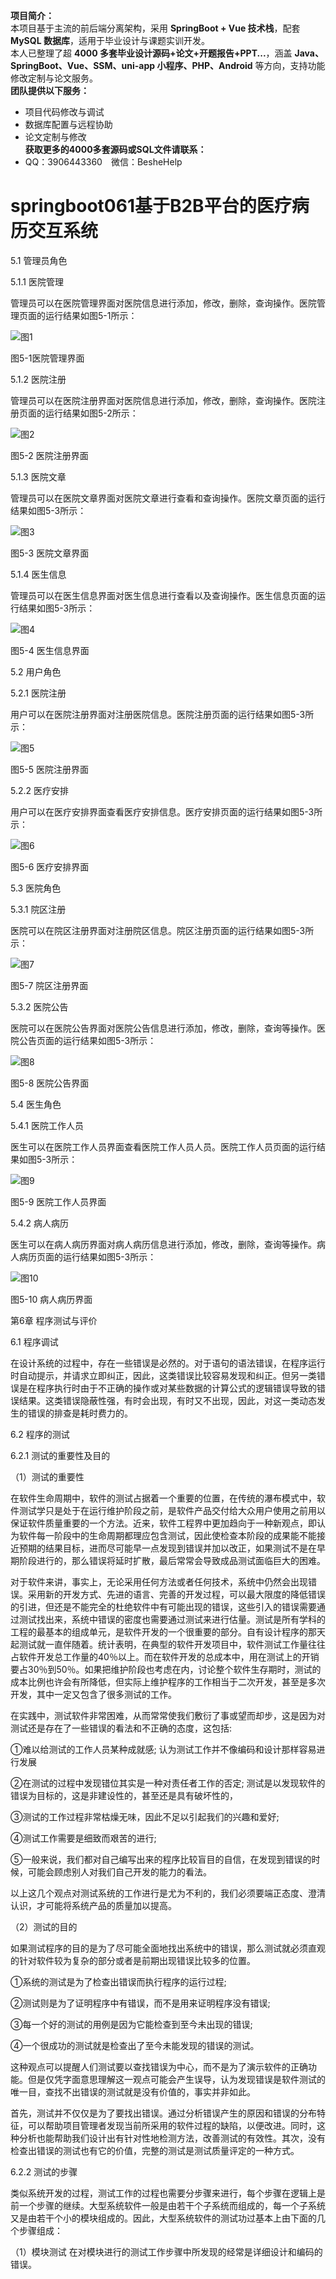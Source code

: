 **项目简介：**  
本项目基于主流的前后端分离架构，采用 **SpringBoot + Vue 技术栈**，配套 **MySQL 数据库**，适用于毕业设计与课题实训开发。  
本人已整理了超 **4000 多套毕业设计源码+论文+开题报告+PPT...**，涵盖 **Java、SpringBoot、Vue、SSM、uni-app 小程序、PHP、Android** 等方向，支持功能修改定制与论文服务。  
**团队提供以下服务：**  
- 项目代码修改与调试  
- 数据库配置与远程协助  
- 论文定制与修改  
**获取更多的4000多套源码或SQL文件请联系：**  
- QQ：3906443360 微信：BesheHelp


# springboot061基于B2B平台的医疗病历交互系统





5.1 管理员角色

5.1.1 医院管理

管理员可以在医院管理界面对医院信息进行添加，修改，删除，查询操作。医院管理页面的运行结果如图5-1所示：

![图1](images/image_0.png)

图5-1医院管理界面

5.1.2 医院注册

管理员可以在医院注册界面对医院信息进行添加，修改，删除，查询操作。医院注册页面的运行结果如图5-2所示：

![图2](images/image_1.png)

图5-2 医院注册界面

5.1.3 医院文章

管理员可以在医院文章界面对医院文章进行查看和查询操作。医院文章页面的运行结果如图5-3所示：

![图3](images/image_2.png)

图5-3 医院文章界面

5.1.4 医生信息

管理员可以在医生信息界面对医生信息进行查看以及查询操作。医生信息页面的运行结果如图5-3所示：

![图4](images/image_3.png)

图5-4 医生信息界面

5.2 用户角色

5.2.1 医院注册

用户可以在医院注册界面对注册医院信息。医院注册页面的运行结果如图5-3所示：

![图5](images/image_4.png)

图5-5 医院注册界面

5.2.2 医疗安排

用户可以在医疗安排界面查看医疗安排信息。医疗安排页面的运行结果如图5-3所示：

![图6](images/image_5.png)

图5-6 医疗安排界面

5.3 医院角色

5.3.1 院区注册

医院可以在院区注册界面对注册院区信息。院区注册页面的运行结果如图5-3所示：

![图7](images/image_6.png)

图5-7 院区注册界面

5.3.2 医院公告

医院可以在医院公告界面对医院公告信息进行添加，修改，删除，查询等操作。医院公告页面的运行结果如图5-3所示：

![图8](images/image_7.png)

图5-8 医院公告界面

5.4 医生角色

5.4.1 医院工作人员

医生可以在医院工作人员界面查看医院工作人员人员。医院工作人员页面的运行结果如图5-3所示：

![图9](images/image_8.png)

图5-9 医院工作人员界面

5.4.2 病人病历

医生可以在病人病历界面对病人病历信息进行添加，修改，删除，查询等操作。病人病历页面的运行结果如图5-3所示：

![图10](images/image_9.png)

图5-10 病人病历界面

第6章 程序测试与评价

6.1 程序调试

在设计系统的过程中，存在一些错误是必然的。对于语句的语法错误，在程序运行时自动提示，并请求立即纠正，因此，这类错误比较容易发现和纠正。但另一类错误是在程序执行时由于不正确的操作或对某些数据的计算公式的逻辑错误导致的错误结果。这类错误隐蔽性强，有时会出现，有时又不出现，因此，对这一类动态发生的错误的排查是耗时费力的。

6.2 程序的测试

6.2.1 测试的重要性及目的

（1）测试的重要性

在软件生命周期中，软件的测试占据着一个重要的位置，在传统的瀑布模式中，软件测试学只是处于在运行维护阶段之前，是软件产品交付给大众用户使用之前用以保证软件质量重要的一个方法。近来，软件工程界中更加趋向于一种新观点，即认为软件每一阶段中的生命周期都理应包含测试，因此使检查本阶段的成果能不能接近预期的结果目标，进而尽可能早一点发现到错误并加以改正，如果测试不是在早期阶段进行的，那么错误将延时扩散，最后常常会导致成品测试面临巨大的困难。

对于软件来讲，事实上，无论采用任何方法或者任何技术，系统中仍然会出现错误。采用新的开发方式、先进的语言、完善的开发过程，可以最大限度的降低错误的引进，但还是不能完全的杜绝软件中有可能出现的错误，这些引入的错误需要通过测试找出来，系统中错误的密度也需要通过测试来进行估量。测试是所有学科的工程的最基本的组成单元，是软件开发的一个很重要的部分。自有设计程序的那天起测试就一直伴随着。统计表明，在典型的软件开发项目中，软件测试工作量往往占软件开发总工作量的40％以上。而在软件开发的总成本中，用在测试上的开销要占30％到50％。如果把维护阶段也考虑在内，讨论整个软件生存期时，测试的成本比例也许会有所降低，但实际上维护程序的工作相当于二次开发，甚至是多次开发，其中一定又包含了很多测试的工作。

在实践中，测试软件非常困难，从而常常使我们敷衍了事或望而却步，这是因为对测试还是存在了一些错误的看法和不正确的态度，这包括:

①难以给测试的工作人员某种成就感; 认为测试工作并不像编码和设计那样容易进行发展

②在测试的过程中发现错位其实是一种对责任者工作的否定; 测试是以发现软件的错误为目标的，这是非建设性的，甚至还是具有破坏性的，

③测试的工作过程非常枯燥无味，因此不足以引起我们的兴趣和爱好;

④测试工作需要是细致而艰苦的进行;

⑤一般来说，我们都对自己编写出来的程序比较盲目的自信，在发现到错误的时候，可能会顾虑别人对我们自己开发的能力的看法。

以上这几个观点对测试系统的工作进行是尤为不利的，我们必须要端正态度、澄清认识，才可能将系统产品的质量加以提高。

（2）测试的目的

如果测试程序的目的是为了尽可能全面地找出系统中的错误，那么测试就必须直观的针对软件较为复杂的部分或者是前期出现错误比较多的位置。

①系统的测试是为了检查出错误而执行程序的运行过程;

②测试则是为了证明程序中有错误，而不是用来证明程序没有错误;

③每一个好的测试的用例是因为它能检查到至今未出现的错误;

④一个很成功的测试就是检查出了至今未能发现的错误的测试。

这种观点可以提醒人们测试要以查找错误为中心，而不是为了演示软件的正确功能。但是仅凭字面意思理解这一观点可能会产生误导，认为发现错误是软件测试的唯一目，查找不出错误的测试就是没有价值的，事实并非如此。

首先，测试并不仅仅是为了要找出错误。通过分析错误产生的原因和错误的分布特征，可以帮助项目管理者发现当前所采用的软件过程的缺陷，以便改进。同时，这种分析也能帮助我们设计出有针对性地检测方法，改善测试的有效性。其次，没有检查出错误的测试也有它的价值，完整的测试是测试质量评定的一种方式。

6.2.2 测试的步骤

类似系统开发的过程，测试工作的过程也需要分步骤来进行，每个步骤在逻辑上是前一个步骤的继续。大型系统软件一般是由若干个子系统而组成的，每一个子系统又是由若干个小的模块组成的。因此，大型系统软件的测试功过基本上由下面的几个步骤组成：

（1）模块测试 在对模块进行的测试工作步骤中所发现的经常是详细设计和编码的错误。